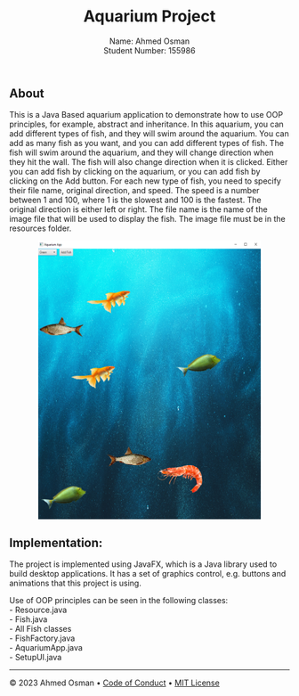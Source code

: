 <header>

# Aquarium Project

Name: Ahmed Osman <br />
Student Number: 155986 <br />

</header>

## About
<p>
This is a Java Based aquarium application to demonstrate how to use OOP principles, for example, abstract and inheritance.
In this aquarium, you can add different types of fish, and they will swim around the aquarium. You can add as many fish as you want, and you can add different types of fish. The fish will swim around the aquarium, and they will change direction when they hit the wall. The fish will also change direction when it is clicked.
Either you can add fish by clicking on the aquarium, or you can add fish by clicking on the Add button. For each new type of fish, you need to specify their file name, original direction, and speed. The speed is a number between 1 and 100, where 1 is the slowest and 100 is the fastest. The original direction is either left or right. The file name is the name of the image file that will be used to display the fish. The image file must be in the resources folder.
</p>

<p align="center"><img align="center" src="aquarium-ui.png" height="500" width="400" /></p>


## Implementation:
The project is implemented using JavaFX, which is a Java library used to build desktop applications. It has a set of graphics control, e.g. buttons and animations that this project is using.
<p>Use of OOP principles can be seen in the following classes:<br />
- Resource.java<br />
- Fish.java<br />
- All Fish classes<br />
- FishFactory.java<br />
- AquariumApp.java<br />
- SetupUI.java<br />

<footer>

---

&copy; 2023 Ahmed Osman &bull; [Code of Conduct](https://www.contributor-covenant.org/version/2/1/code_of_conduct/code_of_conduct.md) &bull; [MIT License](https://gh.io/mit)

</footer>

